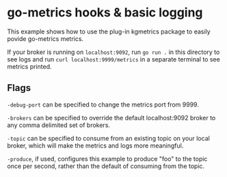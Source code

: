 go-metrics hooks & basic logging
===

This example shows how to use the plug-in kgmetrics package to easily povide
go-metrics metrics.

If your broker is running on `localhost:9092`, run `go run .` in this directory
to see logs and run `curl localhost:9999/metrics` in a separate terminal to see
metrics printed.

## Flags

`-debug-port` can be specified to change the metrics port from 9999.

`-brokers` can be specified to override the default localhost:9092 broker to
any comma delimited set of brokers.

`-topic` can be specified to consume from an existing topic on your local
broker, which will make the metrics and logs more meaningful.

`-produce`, if used, configures this example to produce "foo" to the topic
once per second, rather than the default of consuming from the topic.
